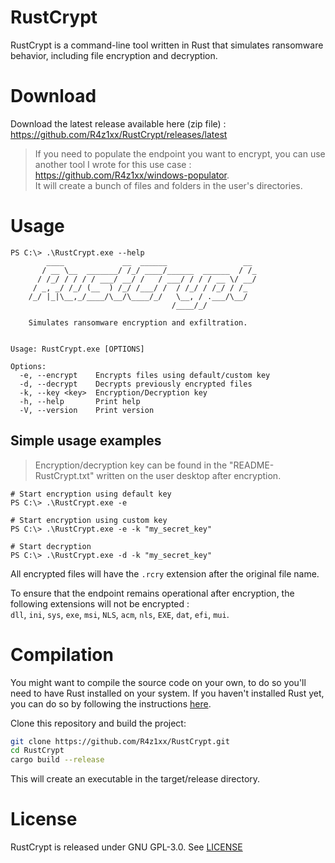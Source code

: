 # RustCrypt
RustCrypt is a command-line tool written in Rust that simulates ransomware behavior, including file encryption and decryption.


# Download 
Download the latest release available here (zip file) : https://github.com/R4z1xx/RustCrypt/releases/latest

> If you need to populate the endpoint you want to encrypt, you can use another tool I wrote for this use case : https://github.com/R4z1xx/windows-populator.
<br>It will create a bunch of files and folders in the user's directories.

# Usage
```
PS C:\> .\RustCrypt.exe --help
        ____             __  ______                 __
       / __ \__  _______/ /_/ ____/______  ______  / /_
      / /_/ / / / / ___/ __/ /   / ___/ / / / __ \/ __/
     / _, _/ /_/ (__  ) /_/ /___/ /  / /_/ / /_/ / /_
    /_/ |_|\__,_/____/\__/\____/_/   \__, / .___/\__/
                                    /____/_/

    Simulates ransomware encryption and exfiltration.


Usage: RustCrypt.exe [OPTIONS]

Options:
  -e, --encrypt    Encrypts files using default/custom key
  -d, --decrypt    Decrypts previously encrypted files
  -k, --key <key>  Encryption/Decryption key
  -h, --help       Print help
  -V, --version    Print version
```
## Simple usage examples
> Encryption/decryption key can be found in the "README-RustCrypt.txt" written on the user desktop after encryption.
```
# Start encryption using default key
PS C:\> .\RustCrypt.exe -e

# Start encryption using custom key
PS C:\> .\RustCrypt.exe -e -k "my_secret_key"

# Start decryption
PS C:\> .\RustCrypt.exe -d -k "my_secret_key"
```
All encrypted files will have the `.rcry` extension after the original file name.

To ensure that the endpoint remains operational after encryption, the following extensions will not be encrypted : <br>
`dll`, `ini`, `sys`, `exe`, `msi`, `NLS`, `acm`, `nls`, `EXE`, `dat`, `efi`, `mui`.

# Compilation
You might want to compile the source code on your own, to do so you'll need to have Rust installed on your system. If you haven't installed Rust yet, you can do so by following the instructions [here](https://www.rust-lang.org/tools/install).

Clone this repository and build the project:
```bash
git clone https://github.com/R4z1xx/RustCrypt.git
cd RustCrypt
cargo build --release
```
This will create an executable in the target/release directory.

# License
RustCrypt is released under GNU GPL-3.0. See [LICENSE](LICENSE)
